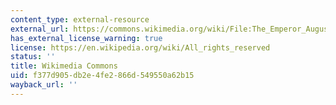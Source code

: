 ```yaml
---
content_type: external-resource
external_url: https://commons.wikimedia.org/wiki/File:The_Emperor_Augustus_Rebuking_Cornelius_Cinna_for_His_Treachery.jpg
has_external_license_warning: true
license: https://en.wikipedia.org/wiki/All_rights_reserved
status: ''
title: Wikimedia Commons
uid: f377d905-db2e-4fe2-866d-549550a62b15
wayback_url: ''
---
```

